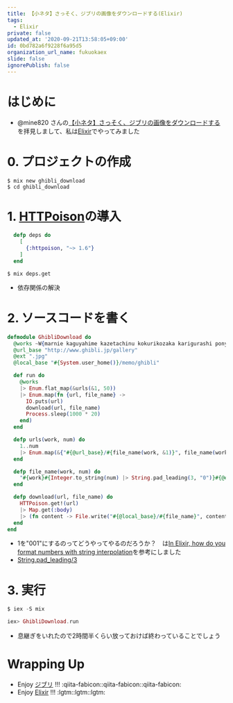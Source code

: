 ```yaml
---
title: 【小ネタ】さっそく、ジブリの画像をダウンロードする(Elixir)
tags:
  - Elixir
private: false
updated_at: '2020-09-21T13:58:05+09:00'
id: 0bd782a6f9228f6a95d5
organization_url_name: fukuokaex
slide: false
ignorePublish: false
---
```

# はじめに
- @mine820 さんの[【小ネタ】さっそく、ジブリの画像をダウンロードする](https://qiita.com/mine820/items/e2561cbdd1904069fa09)を拝見しまして、私は[Elixir](https://elixir-lang.org/)でやってみました

# 0. プロジェクトの作成
```
$ mix new ghibli_download
$ cd ghibli_download
```

# 1. [HTTPoison](https://github.com/edgurgel/httpoison)の導入

```elixir:mix.exs
  defp deps do
    [
      {:httpoison, "~> 1.6"}
    ]
  end
```

```
$ mix deps.get
```
- 依存関係の解決

# 2. ソースコードを書く

```elixir:lib/ghibli_download.ex
defmodule GhibliDownload do
  @works ~W{marnie kaguyahime kazetachinu kokurikozaka karigurashi ponyo ged chihiro}
  @url_base "http://www.ghibli.jp/gallery"
  @ext ".jpg"
  @local_base "#{System.user_home()}/memo/ghibli"

  def run do
    @works
    |> Enum.flat_map(&urls(&1, 50))
    |> Enum.map(fn {url, file_name} ->
      IO.puts(url)
      download(url, file_name)
      Process.sleep(1000 * 20)
    end)
  end

  defp urls(work, num) do
    1..num
    |> Enum.map(&{"#{@url_base}/#{file_name(work, &1)}", file_name(work, &1)})
  end

  defp file_name(work, num) do
    "#{work}#{Integer.to_string(num) |> String.pad_leading(3, "0")}#{@ext}"
  end

  defp download(url, file_name) do
    HTTPoison.get!(url)
    |> Map.get(:body)
    |> (fn content -> File.write("#{@local_base}/#{file_name}", content) end).()
  end
end
```

- 1を"001"にするのってどうやってやるのだろうか？　は[In Elixir, how do you format numbers with string interpolation](https://stackoverflow.com/questions/34357812/in-elixir-how-do-you-format-numbers-with-string-interpolation)を参考にしました
- [String.pad_leading/3](https://hexdocs.pm/elixir/String.html#pad_leading/3)

# 3. 実行

```elixir
$ iex -S mix

iex> GhibliDownload.run
```

- 息継ぎをいれたので2時間半くらい放っておけば終わっていることでしょう

# Wrapping Up
- Enjoy [ジブリ](http://www.ghibli.jp/) !!! :qiita-fabicon::qiita-fabicon::qiita-fabicon: 
- Enjoy [Elixir](https://elixir-lang.org/) !!! :lgtm::lgtm::lgtm: 
